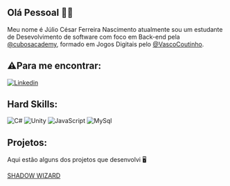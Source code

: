 ## Olá Pessoal 👋:grinning:

Meu nome é Júlio César Ferreira Nascimento atualmente sou um estudante de Desevolvimento de software com foco em Back-end pela [@cubosacademy](https://cubos.academy/), formado em Jogos Digitais pelo [@VascoCoutinho](https://vascocoutinho.ceet.secti.es.gov.br/).


## :warning:Para me encontrar:
[![Linkedin](https://img.shields.io/badge/LinkedIn-0077B5?style=for-the-badge&logo=linkedin&logoColor=white)](https://www.linkedin.com/in/j%C3%BAlio-c%C3%A9sar-ferreira-3a461816a/)


## Hard Skills:
![C#](https://img.shields.io/badge/C%23-000000?style=for-the-badge&logo=c-sharp&logoColor=white)
![Unity](https://img.shields.io/badge/Unity-100000?style=for-the-badge&logo=unity&logoColor=white)
![JavaScript](	https://img.shields.io/badge/JavaScript-323330?style=for-the-badge&logo=javascript&logoColor=F7DF1E) 
![MySql](	https://img.shields.io/badge/MySQL-005C84?style=for-the-badge&logo=mysql&logoColor=white)


## Projetos:
Aqui estão alguns dos projetos que desenvolvi :desktop_computer:


[SHADOW WIZARD](https://github.com/JulioCesar03/SHADOW/)

